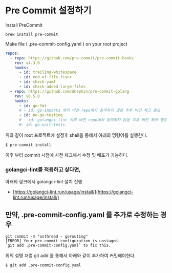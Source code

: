 # Pre Commit 설정하기

Install PreCommit

```shell
brew install pre-commit
```

Make file ( .pre-commit-config.yaml ) on your root project

```yaml
repos:
  - repo: https://github.com/pre-commit/pre-commit-hooks
    rev: v4.3.0
    hooks:
      - id: trailing-whitespace
      - id: end-of-file-fixer
      - id: check-yaml
      - id: check-added-large-files
  - repo: https://github.com/dnephin/pre-commit-golang
    rev: v0.5.0
    hooks:
      - id: go-fmt
      # - id: go-imports 위의 버전 repo에서 동작하지 않음 추후 버전 체크 필요
      - id: no-go-testing
      # - id: golangci-lint 위의 버전 repo에서 동작하지 않음 추후 버전 체크 필요
      #- id: go-unit-tests
```

위와 같이 root 프로젝트에 설정후 shell을 통해서 아래의 명령어를 실행한다.

```
$ pre-commit install
```

이후 부터 commit 시점에 사전 체크해서 수정 및 배포가 가능하다.

### golangci-lint를 적용하고 싶다면,

아래의 링크에서 golangci-lint 설치 진행

- [https://golangci-lint.run/usage/install/](https://golangci-lint.run/usage/install/)

## 만약, .pre-commit-config.yaml 를 추가로 수정하는 경우

```
git commit -m "osthread - gorouting"
[ERROR] Your pre-commit configuration is unstaged.
`git add .pre-commit-config.yaml` to fix this.
```

위의 설명 처럼 git add 를 통해서 아래와 같이 추가하여 커밋해야한다.

```shell
$ git add .pre-commit-config.yaml
```
